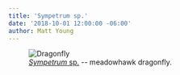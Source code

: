 ```yaml
---
title: 'Sympetrum sp.'
date: '2018-10-01 12:00:00 -06:00'
author: Matt Young
---
```

<figure>
<img src="{{ site.baseurl }}/uploads/2018/DSC02106_Orange_Meadowhawk_Dragonfly_600_3.JPG" alt="Dragonfly"/>
<figcaption>
<a href="https://www.insectidentification.org/insect-description.asp?identification=Orange-Meadowhawk-Skimmer"><i>Sympetrum</i> sp.</a> -- meadowhawk dragonfly.
</figcaption>
</figure>
